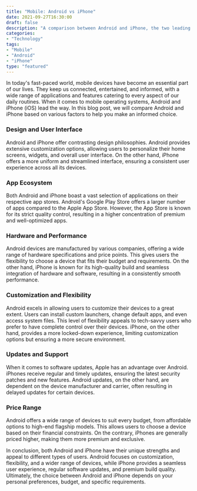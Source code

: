 ```yaml
--- 
title: "Mobile: Android vs iPhone" 
date: 2021-09-27T16:30:00 
draft: false 
description: "A comparison between Android and iPhone, the two leading mobile operating systems." 
categories: 
- "Technology" 
tags: 
- "Mobile" 
- "Android" 
- "iPhone" 
type: "featured" 
--- 
```


In today's fast-paced world, mobile devices have become an essential part of our lives. They keep us connected, entertained, and informed, with a wide range of applications and features catering to every aspect of our daily routines. When it comes to mobile operating systems, Android and iPhone (iOS) lead the way. In this blog post, we will compare Android and iPhone based on various factors to help you make an informed choice.

### Design and User Interface

Android and iPhone offer contrasting design philosophies. Android provides extensive customization options, allowing users to personalize their home screens, widgets, and overall user interface. On the other hand, iPhone offers a more uniform and streamlined interface, ensuring a consistent user experience across all its devices.

### App Ecosystem

Both Android and iPhone boast a vast selection of applications on their respective app stores. Android's Google Play Store offers a larger number of apps compared to the Apple App Store. However, the App Store is known for its strict quality control, resulting in a higher concentration of premium and well-optimized apps.

### Hardware and Performance

Android devices are manufactured by various companies, offering a wide range of hardware specifications and price points. This gives users the flexibility to choose a device that fits their budget and requirements. On the other hand, iPhone is known for its high-quality build and seamless integration of hardware and software, resulting in a consistently smooth performance.

### Customization and Flexibility

Android excels in allowing users to customize their devices to a great extent. Users can install custom launchers, change default apps, and even access system files. This level of flexibility appeals to tech-savvy users who prefer to have complete control over their devices. iPhone, on the other hand, provides a more locked-down experience, limiting customization options but ensuring a more secure environment.

### Updates and Support

When it comes to software updates, Apple has an advantage over Android. iPhones receive regular and timely updates, ensuring the latest security patches and new features. Android updates, on the other hand, are dependent on the device manufacturer and carrier, often resulting in delayed updates for certain devices.

### Price Range

Android offers a wide range of devices to suit every budget, from affordable options to high-end flagship models. This allows users to choose a device based on their financial constraints. On the contrary, iPhones are generally priced higher, making them more premium and exclusive.

In conclusion, both Android and iPhone have their unique strengths and appeal to different types of users. Android focuses on customization, flexibility, and a wider range of devices, while iPhone provides a seamless user experience, regular software updates, and premium build quality. Ultimately, the choice between Android and iPhone depends on your personal preferences, budget, and specific requirements.
